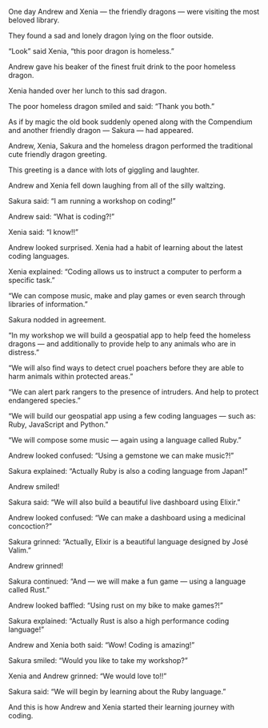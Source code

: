 One day Andrew and Xenia — the friendly dragons — were visiting the most beloved library.

They found a sad and lonely dragon lying on the floor outside.

“Look” said Xenia, “this poor dragon is homeless.”

Andrew gave his beaker of the finest fruit drink to the poor homeless dragon.

Xenia handed over her lunch to this sad dragon.

The poor homeless dragon smiled and said: “Thank you both.”

As if by magic the old book suddenly opened along with the Compendium and another friendly dragon — Sakura — had appeared.

Andrew, Xenia, Sakura and the homeless dragon performed the traditional cute friendly dragon greeting.

This greeting is a dance with lots of giggling and laughter.

Andrew and Xenia fell down laughing from all of the silly waltzing.

Sakura said: “I am running a workshop on coding!”

Andrew said: “What is coding?!”

Xenia said: “I know!!”

Andrew looked surprised. Xenia had a habit of learning about the latest coding languages.

Xenia explained: “Coding allows us to instruct a computer to perform a specific task.”

“We can compose music, make and play games or even search through libraries of information.”

Sakura nodded in agreement.

“In my workshop we will build a geospatial app to help feed the homeless dragons — and additionally to provide help to any animals who are in distress.”

“We will also find ways to detect cruel poachers before they are able to harm animals within protected areas.”

“We can alert park rangers to the presence of intruders. And help to protect endangered species.”

“We will build our geospatial app using a few coding languages — such as: Ruby, JavaScript and Python.”

“We will compose some music — again using a language called Ruby.”

Andrew looked confused: “Using a gemstone we can make music?!”

Sakura explained: “Actually Ruby is also a coding language from Japan!”

Andrew smiled!

Sakura said: “We will also build a beautiful live dashboard using Elixir.”

Andrew looked confused: “We can make a dashboard using a medicinal concoction?”

Sakura grinned: “Actually, Elixir is a beautiful language designed by José Valim.”

Andrew grinned!

Sakura continued: “And — we will make a fun game — using a language called Rust.”

Andrew looked baffled: “Using rust on my bike to make games?!”

Sakura explained: “Actually Rust is also a high performance coding language!”

Andrew and Xenia both said: “Wow! Coding is amazing!”

Sakura smiled: “Would you like to take my workshop?”

Xenia and Andrew grinned: “We would love to!!”

Sakura said: “We will begin by learning about the Ruby language.”

And this is how Andrew and Xenia started their learning journey with coding.
